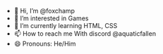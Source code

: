 - 👋 Hi, I’m @foxchamp
- 👀 I’m interested in Games
- 🌱 I’m currently learning HTML, CSS
- 📫 How to reach me With discord @aquaticfallen
- 😄 Pronouns: He/Him


<!---
foxchamp/foxchamp is a ✨ special ✨ repository because its `README.md` (this file) appears on your GitHub profile.
You can click the Preview link to take a look at your changes.
--->
